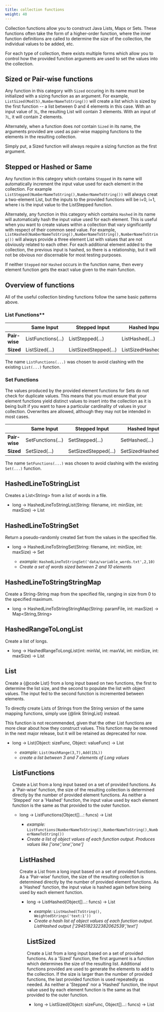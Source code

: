 ```yaml
---
title: collection functions
weight: 40
---
```


Collection functions allow you to construct Java Lists, Maps or Sets.
These functions often take the form of a higher-order function, where
the inner function definitions are called to determine the size of
the collection, the individual values to be added, etc.

For each type of collection, there exists multiple forms which allow you to control how the provided
function arguments are used to set the values into the collection.

## Sized or Pair-wise functions

Any function in this category with `Sized` occuring in its name must be initialized with a sizing
function as an argument. For example, `ListSized(Mod(5),NumberNameToString())` will create a list
which is sized by the first function -- a list between 0 and 4 elements in this case. With an input
value of `3L`, the resulting List will contain 3 elements. With an input of `7L`, it will contain 2
elements.

Alternately, when a function does *not* contain `Sized` in its name, the arguments provided are used
as pair-wise mapping functions to the elements in the resulting collection.

Simply put, a Sized function will always require a sizing function as the first argument.

## Stepped or Hashed or Same

Any function in this category which contains `Stepped` in its name will automatically increment the
input value used for each element in the collection. For example
`ListStepped(NumberNameToString(),NumberNameToString())` will always creat a two-element List, but
the inputs to the provided functions will be i+0, i+1, where i is the input value to the ListStepped
function.

Alternately, any function in this category which contains `Hashed` in its name will automatically
hash the input value used for each element. This is useful when you want to create values within a
collection that vary significantly with respect of their common seed value. For example,
`ListHashed(NumberNameToString(),NumberNameToString(),NumberNameToString())` will always provide a
three element List with values that are not obviously related to each other. For each additional
element added to the collection, the previous input is hashed, so there is a relationship, but it
will not be obvious nor discernable for most testing purposes.

If neither `Stepped` nor `Hashed` occurs in the function name, then every element function
gets the exact value given to the main function.

## Overview of functions

All of the useful collection binding functions follow the same basic patterns above.

###  List Functions**

|               |  Same Input | Stepped Input| Hashed Input |
|---------------|----------|--------|----------|
| **Pair-wise** | ListFunctions(...)             | ListStepped(...)       | ListHashed(...)      |
| **Sized**     | ListSized(...)                 | ListSizedStepped(...)  | ListSizedHashed(...) |

The name `ListFunctions(...)` was chosen to avoid clashing with the existing `List(...)` function.

### Set Functions

The values produced by the provided element functions for Sets do not check for duplicate values.
This means that you must ensure that your element functions yield distinct values to insert into
the collection as it is being built if you want to have a particular cardinality of values in your
collection.  Overwrites are allowed, although they may not be intended in most cases.

|               | Same Input                    | Stepped Input        | Hashed Input        |
| ---           | ---                           | ---                  | ---                 |
| **Pair-wise** | SetFunctions(...)             | SetStepped(...)      | SetHashed(...)      |
| **Sized**     | SetSized(...)                 | SetSizedStepped(...) | SetSizedHashed(...) |

The name `SetFunctions(...)` was chosen to avoid clashing with the existing `Set(...)` function.

## HashedLineToStringList

Creates a List\<String\> from a list of words in a file.

- long -> HashedLineToStringList(String: filename, int: minSize, int: maxSize) -> List

## HashedLineToStringSet

Return a pseudo-randomly created Set from the values in the specified file.

- long -> HashedLineToStringSet(String: filename, int: minSize, int: maxSize) -> Set<String>
  - *example:* `HashedLineToStringSet('data/variable_words.txt',2,10)`
  - *Create a set of words sized between 2 and 10 elements*

## HashedLineToStringStringMap

Create a String-String map from the specified file, ranging in size from 0 to the specified maximum.

- long -> HashedLineToStringStringMap(String: paramFile, int: maxSize) -> Map<String,String>

## HashedRangeToLongList

Create a list of longs.

- long -> HashedRangeToLongList(int: minVal, int: maxVal, int: minSize, int: maxSize) -> List<Long>

## List

Create a {@code List} from a long input based on two functions, the first to determine the list size, and the second to populate the list with object values. The input fed to the second function is incremented between elements.


To directly create Lists of Strings from the String version of the same mapping functions, simply use {@link
StringList} instead.

This function is not recommended, given that the other List functions are more clear about how they construct values.
This function may be removed in the next major release, but it will be retained as deprecated for now.

- long -> List(Object: sizeFunc, Object: valueFunc) -> List<Object>
  - *example:* `List(HashRange(3,7),Add(15L))`
  - *create a list between 3 and 7 elements of Long values*

## ListFunctions

Create a List from a long input based on a set of provided functions. As a 'Pair-wise' function, the size of the resulting collection is determined directly by the number of provided element functions. As neither a 'Stepped' nor a 'Hashed' function, the input value used by each element function is the same as that provided to the outer function.

- long -> ListFunctions(Object[]...: funcs) -> List<Object>
  - *example:* `ListFunctions(NumberNameToString(),NumberNameToString(),NumberNameToString())`
  - *Create a list of object values of each function output. Produces values like ['one','one','one']*

## ListHashed

Create a List from a long input based on a set of provided functions. As a 'Pair-wise' function, the size of the resulting collection is determined directly by the number of provided element functions. As a 'Hashed' function, the input value is hashed again before being used by each element function.

- long -> ListHashed(Object[]...: funcs) -> List<Object>
  - *example:* `ListHashed(ToString(), WeightedStrings('text:1'))`
  - *Create a hash list of object values of each function output. ListHashed output ['2945182322382062539','text']*

## ListSized

Create a List from a long input based on a set of provided functions. As a 'Sized' function, the first argument is a function which determines the size of the resulting list. Additional functions provided are used to generate the elements to add to the collection. If the size is larger than the number of provided functions, the last provided function is used repeatedly as needed. As neither a 'Stepped' nor a 'Hashed' function, the input value used by each element function is the same as that provided to the outer function.

- long -> ListSized(Object: sizeFunc, Object[]...: funcs) -> List<Object>
  - *example:* `ListSized(FixedValue(5), NumberNameToString(),NumberNameToString(), WeightedStrings('text:1'))`
  - *Create a sized list of object values of each function output. List size function will recursively call the last function tillend of the list size functions*

## ListSizedHashed

Create a List from a long input based on a set of provided functions. As a 'Sized' function, the first argument is a function which determines the size of the resulting list. Additional functions provided are used to generate the elements to add to the collection. If the size is larger than the number of provided functions, the last provided function is used repeatedly as needed. As a 'Hashed' function, the input value is hashed again before being used by each element function.

- long -> ListSizedHashed(Object: sizeFunc, Object[]...: funcs) -> List<Object>
  - *example:* `ListSizedHashed(FixedValue(5),long->ToString(),long->WeightedStrings('text:1'),long->ToString())`
  - *Create a sized hash list of object values of each function output. List size function will recursively call the last function tillend of the list size functions*

## ListSizedStepped

Create a List from a long input based on a set of provided functions. As a 'Sized' function, the first argument is a function which determines the size of the resulting list. Additional functions provided are used to generate the elements to add to the collection. If the size is larger than the number of provided functions, the last provided function is used repeatedly as needed. As a 'Stepped' function, the input value is incremented before being used by each element function.

- long -> ListSizedStepped(Object: sizeFunc, Object[]...: funcs) -> List<Object>
  - *example:* `ListFunctions(NumberNameToString(),NumberNameToString())`
  - *Create a list of ['one','one']*

## ListStepped

Create a List from a long input based on a set of provided functions. As a 'Pair-wise' function, the size of the resulting collection is determined directly by the number of provided element functions. As a 'Stepped' function, the input value is incremented before being used by each element function.

- long -> ListStepped(Object[]...: funcs) -> List<Object>
  - *example:* `ListFunctions(NumberNameToString(),NumberNameToString())`
  - *Create a list of ['one','one']*

## Map

Create a {@code Map} from a long input based on three functions, the first to determine the map size, and the second to populate the map with key objects, and the third to populate the map with value objects. The long input fed to the second and third functions is incremented between entries. To directly create Maps with key and value Strings using the same mapping functions, simply use {@link StringMap} instead.

- long -> Map(function.LongToIntFunction: sizeFunc, function.LongFunction<Object>: keyFunc, function.LongFunction<Object>: valueFunc) -> Map<Object,Object>
  - *example:* `Map(HashRange(3,7),NumberNameToString(),HashRange(1300,1700))`
  - *create a map of size 3-7 entries, with a key of type string and a value of type int (Integer by autoboxing)*

- long -> Map(function.LongFunction<Object>[]...: objfuncs) -> Map<Object,Object>
  - *example:* `Map(NumberNameToString(),HashRange(1300,1700),NumberNameToString(),HashRange(3,7))`
  - *create a map of size 2, with a specific function for each key and each value*

## Set

Create a {@code Set} from a long input based on two functions, the first to determine the set size, and the second to populate the set with object values. The input fed to the second function is incremented between elements.


To create Sets of Strings from the String version of the same mapping functions, simply use {@link StringSet}
instead.

- long -> Set(function.LongToIntFunction: sizeFunc, function.LongFunction<Object>: valueFunc) -> Set<Object>
  - *example:* `Set(HashRange(3,7),Add(15L))`
  - *create a set between 3 and 7 elements of Long values*

- long -> Set(function.LongToIntFunction: sizeFunc, function.LongUnaryOperator: valueFunc) -> Set<Object>

- long -> Set(function.LongToIntFunction: sizeFunc, function.LongToIntFunction: valueFunc) -> Set<Object>

- long -> Set(function.LongFunction<Object>: sizeFunc, function.LongFunction<Object>: valueFunc) -> Set<Object>

- long -> Set(function.LongFunction<Object>: sizeFunc, function.LongUnaryOperator: valueFunc) -> Set<Object>

- long -> Set(function.LongFunction<Object>: sizeFunc, function.LongToIntFunction: valueFunc) -> Set<Object>

- long -> Set(function.LongUnaryOperator: sizeFunc, function.LongFunction<Object>: valueFunc) -> Set<Object>

- long -> Set(function.LongUnaryOperator: sizeFunc, function.LongUnaryOperator: valueFunc) -> Set<Object>

- long -> Set(function.LongUnaryOperator: sizeFunc, function.LongToIntFunction: valueFunc) -> Set<Object>

## SetFunctions

Create a Set from a long input based on a set of provided functions. Any duplicate values are elided. As a 'Pair-wise' function, the size of the resulting collection is determined directly by the number of provided element functions. As neither a 'Stepped' nor a 'Hashed' function, the input value used by each element function is the same as that provided to the outer function.

- long -> SetFunctions(Object[]...: funcs) -> Set<Object>
  - *example:* `SetFunctions(NumberNameToString(),NumberNameToString(),NumberNameToString())`
  - *Create a list of object values of each function output. Produces values like ['one'], as each function produces the same value.*
  - *example:* `SetFunctions(NumberNameToString(),FixedValue('bar'))`
  - *Create a list of object values of each function output. Produces values like ['one','bar'].*

## SetHashed

Create a Set from a long input based on a set of provided functions. As a 'Pair-wise' function, the size of the resulting collection is determined directly by the number of provided element functions, assuming no duplicate values. As a 'Hashed' function, the input value is hashed again before being used by each element function.

- long -> SetHashed(Object[]...: funcs) -> Set<Object>
  - *example:* `SetHashed(ToString(), WeightedStrings('text:1'))`
  - *Create a hash list of object values of each function output, like ['2945182322382062539','text']*

## SetSized

Create a Set from a long input based on a set of provided functions. As a 'Sized' function, the first argument is a function which determines the size of the resulting set. Additional functions provided are used to generate the elements to add to the collection. If the size is larger than the number of provided functions, the last provided function is used repeatedly as needed. As neither a 'Stepped' nor a 'Hashed' function, the input value used by each element function is the same as that provided to the outer function.

- long -> SetSized(Object: sizeFunc, Object[]...: funcs) -> Set<Object>
  - *example:* `SetSized(FixedValue(5), NumberNameToString(), WeightedStrings('text:1'))`
  - *Create a sized set of object values, like ['one','text'], because 'text' is duplicated 4 times*

## SetSizedHashed

Create a Set from a long input based on a set of provided functions. As a 'Sized' function, the first argument is a function which determines the size of the resulting set. Additional functions provided are used to generate the elements to add to the collection. If the size is larger than the number of provided functions, the last provided function is used repeatedly as needed. As a 'Hashed' function, the input value is hashed again before being used by each element function.

- long -> SetSizedHashed(Object: sizeFunc, Object[]...: funcs) -> Set<Object>
  - *example:* `SetSizedHashed(FixedValue(5),long->ToString(),long->WeightedStrings('text:1'),long->ToString())`
  - *Create a sized set of values like ['2945182322382062539', 'text', '37945690212757860', '287864597160630738', '3299224200079606887']*

## SetSizedStepped

Create a Set from a long input based on a set of provided functions. As a 'Sized' function, the first argument is a function which determines the size of the resulting set. Additional functions provided are used to generate the elements to add to the collection. If the size is larger than the number of provided functions, the last provided function is used repeatedly as needed. As a 'Stepped' function, the input value is incremented before being used by each element function.

- long -> SetSizedStepped(Object: sizeFunc, Object[]...: funcs) -> Set<Object>
  - *example:* `SetSizedStepped(Mod(3),NumberNameToString(),NumberNameToString())`
  - *Create a set, like ['three','four']*

## SetStepped

Create a Set from a long input based on a set of provided functions. As a 'Pair-wise' function, the size of the resulting collection is determined directly by the number of provided element functions, assuming no duplicate values. As a 'Stepped' function, the input value is incremented before being used by each element function.

- long -> SetStepped(Object[]...: funcs) -> Set<Object>
  - *example:* `SetStepped(NumberNameToString(),NumberNameToString())`
  - *Create a list of ['one','two']*

## StringList

Create a {@code List} from a long value, based on two functions, the first to determine the list size, and the second to populate the list with String values. The input fed to the second function is incremented between elements. Regardless of the object type provided by the second function, {@link Object#toString()} is used to get the value to add to the list.


To create Lists of any type of object simply use {@link List} with an specific value mapping function.

- long -> StringList(function.LongToIntFunction: sizeFunc, function.LongFunction<Object>: valueFunc) -> List<String>
  - *example:* `StringList(HashRange(3,7),Add(15L))`
  - *create a list between 3 and 7 elements of String representations of Long values*

## StringMap

Create a {@code Map} from a long input based on three functions, the first to determine the map size, and the second to populate the map with key objects, and the third to populate the map with value objects. The long input fed to the second and third functions is incremented between entries. Regardless of the object type provided by the second and third functions, {@link Object#toString()} is used to determine the key and value to add to the map. To create Maps of any key and value types, simply use {@link Map} with an specific key and value mapping functions.

- long -> StringMap(function.LongToIntFunction: sizeFunc, function.LongFunction<Object>: keyFunc, function.LongFunction<Object>: valueFunc) -> Map<String,String>
  - *example:* `StringMap(HashRange(3,7),NumberNameToString(),HashRange(1300,1700))`
  - *create a map of size 3-7 entries, with a key of type string and a value of type int (Integer by autoboxing)*

- long -> StringMap(function.LongFunction<Object>[]...: objfuncs) -> Map<String,String>
  - *example:* `StringMap(NumberNameToString(),HashRange(1300,1700),NumberNameToString(),HashRange(3,7))`
  - *create a map of size 2, with a specific function for each key and each value*

## StringMapClob

Create a {@code Map} from a long input based on three functions, the first to determine the map size, and the second to populate the map with key objects, and the third to populate the map with value objects. The long input fed to the second and third functions is incremented between entries. Regardless of the object type provided by the second and third functions, {@link Object#toString()} is used to determine the key and value to add to the map. To create Maps of any key and value types, simply use {@link Map} with an specific key and value mapping functions.

- long -> StringMapClob(function.LongToIntFunction: sizeFunc, function.LongFunction<Object>: keyFunc, function.LongFunction<Object>: valueFunc) -> String
  - *example:* `StringMap(HashRange(3,7),NumberNameToString(),HashRange(1300,1700))`
  - *create a map of size 3-7 entries, with a key of type string and a value of type int (Integer by autoboxing)*

- long -> StringMapClob(function.LongFunction<Object>[]...: objfuncs) -> String
  - *example:* `StringMapClob(NumberNameToString(),HashRange(1300,1700),NumberNameToString(),HashRange(3,7))`
  - *create a map of size 2, with a specific function for each key and each value*

## StringSet

Create a {@code Set} from a long based on two functions, the first to determine the set size, and the second to populate the set with String values. The input fed to the second function is incremented between elements. Regardless of the object type provided by the second function, {@link Object#toString()} is used to get the value to add to the list. To create Sets of any type of object simply use {@link Set} with a specific value mapping function.

- long -> StringSet(function.LongToIntFunction: sizeFunc, function.LongFunction<Object>: valueFunc) -> Set<String>
  - *example:* `StringSet(HashRange(3,7),Add(15L))`
  - *create a set between 3 and 7 elements of String representations of Long values*

- long -> StringSet(function.LongToIntFunction: sizeFunc, function.LongUnaryOperator: valueFunc) -> Set<String>

- long -> StringSet(function.LongToIntFunction: sizeFunc, function.LongToIntFunction: valueFunc) -> Set<String>

- long -> StringSet(function.LongFunction<?>: sizeFunc, function.LongFunction<Object>: valueFunc) -> Set<String>

- long -> StringSet(function.LongFunction<?>: sizeFunc, function.LongUnaryOperator: valueFunc) -> Set<String>

- long -> StringSet(function.LongFunction<?>: sizeFunc, function.LongToIntFunction: valueFunc) -> Set<String>

- long -> StringSet(function.LongUnaryOperator: sizeFunc, function.LongFunction<Object>: valueFunc) -> Set<String>

- long -> StringSet(function.LongUnaryOperator: sizeFunc, function.LongUnaryOperator: valueFunc) -> Set<String>

- long -> StringSet(function.LongUnaryOperator: sizeFunc, function.LongToIntFunction: valueFunc) -> Set<String>

